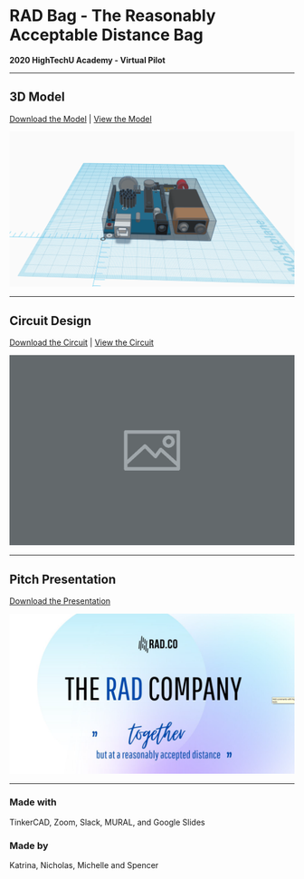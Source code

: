 # RAD Bag - The Reasonably Acceptable Distance Bag

**2020 HighTechU Academy - Virtual Pilot** 

---

## **3D Model**
[Download the Model](/model) | [View the Model](https://www.tinkercad.com/things/alLhR3YjmSS-rad-bag-cad)

![](/img/model.png)

---

## **Circuit Design**
[Download the Circuit](/circuit) | [View the Circuit]()

![](/img/circuit.png)

---

## **Pitch Presentation**
[Download the Presentation](/pitch)

![](/img/pitch.png)

---

### Made with
TinkerCAD, Zoom, Slack, MURAL, and Google Slides

### Made by
Katrina, Nicholas, Michelle and Spencer

